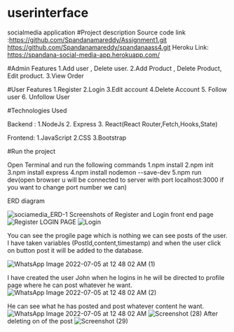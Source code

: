 # userinterface
socialmedia application
#Project description
Source code link :https://github.com/Spandanamareddy/Assignment1.git 
https://github.com/Spandanamareddy/spandanaass4.git
Heroku Link: https://spandana-social-media-app.herokuapp.com/

#Admin Features 1.Add user , Delete user. 2.Add Product , Delete Product, Edit product. 3.View Order

#User Features 1.Register 2.Login 3.Edit account 4.Delete Account 5. Follow user 6. Unfollow User

#Technologies Used

Backend : 1.NodeJs 2. Express 3. React(React Router,Fetch,Hooks,State)

Frontend: 1.JavaScript 2.CSS 3.Bootstrap

#Run the project

Open Terminal and run the following commands 1.npm install 2.npm init 3.npm install express 4.npm install nodemon --save-dev 5.npm run dev(open browser u will be connected to server with port localhost:3000 if you want to change port number we can)

ERD diagram

![sociamedia_ERD-1](https://user-images.githubusercontent.com/103222225/172267120-302e77db-603d-4872-8331-f2b5743cf145.jpg)
Screenshots of Register and Login front end page
![Register](https://user-images.githubusercontent.com/103222225/176565644-5c4ad27c-4768-4209-82a3-39115ffe25db.jpeg)
LOGIN PAGE
![Login](https://user-images.githubusercontent.com/103222225/176565579-d4c14d55-417a-4f9e-b463-6f82ec7ef214.jpeg)

You can see the progile page which is nothing we can see posts of the user. I have taken variables (PostId,content,timestamp) and when the user click on button post it will be added to the database.

![WhatsApp Image 2022-07-05 at 12 48 02 AM (1)](https://user-images.githubusercontent.com/103222225/177238296-83fbcf0d-caa1-46a7-851b-9ffe35325da9.jpeg)

I have created the user John when he logins in he will be directed to profile page where he can post whatever he want.
![WhatsApp Image 2022-07-05 at 12 48 02 AM (2)](https://user-images.githubusercontent.com/103222225/177238249-a7448b0d-91d5-4b7a-9eee-af47ffa64d86.jpeg)

He can see what he has posted and post whatever content he want.
![WhatsApp Image 2022-07-05 at 12 48 02 AM](https://user-images.githubusercontent.com/103222225/177238322-355cfea1-cd68-4226-9c09-6e9f7186cce1.jpeg)
![Screenshot (28)](https://user-images.githubusercontent.com/103222225/177843489-e3ba48b0-70e3-4376-8d9c-650f3315a2ad.png)
After deleting on of the post
![Screenshot (29)](https://user-images.githubusercontent.com/103222225/177843940-ec74a1fe-adaf-4679-b83a-e31be4aee604.png)


